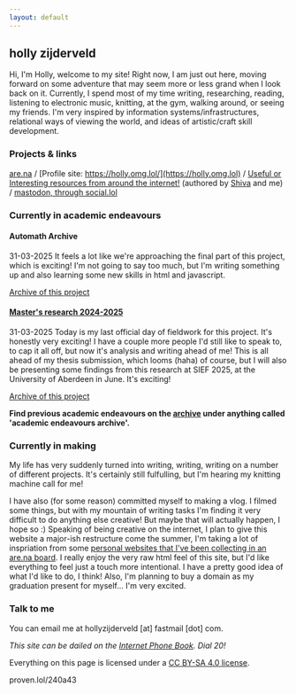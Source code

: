 ```yaml
---
layout: default
---
```


## holly zijderveld

Hi, I'm Holly, welcome to my site! Right now, I am just out here, moving forward on some adventure that may seem more or less grand when I look back on it. Currently, I spend most of my time writing, researching, reading, listening to electronic music, knitting, at the gym, walking around, or seeing my friends. I'm very inspired by information systems/infrastructures, relational ways of viewing the world, and ideas of artistic/craft skill development. 

### Projects & links
[are.na](https://www.are.na/holly-zijderveld/channels) / [Profile site: https://holly.omg.lol/](https://holly.omg.lol) / [Useful or Interesting resources from around the internet!](https://gl0bsec.github.io/fun_websites.html) (authored by [Shiva](https://gl0bsec.github.io/) and me) / [mastodon, through social.lol](https://social.lol/@holly)

### Currently in academic endeavours

#### Automath Archive
31-03-2025 It feels a lot like we're approaching the final part of this project, which is exciting! I'm not going to say too much, but I'm writing something up and also learning some new skills in html and javascript.

[Archive of this project](https://hollyz1jderveld.github.io/blog/pages/before_automath)

#### [Master's research 2024-2025](https://hollyz1jderveld.github.io/knitting-research)
31-03-2025 Today is my last official day of fieldwork for this project. It's honestly very exciting! I have a couple more people I'd still like to speak to, to cap it all off, but now it's analysis and writing ahead of me! This is all ahead of my thesis submission, which looms (haha) of course, but I will also be presenting some findings from this research at SIEF 2025, at the University of Aberdeen in June. It's exciting! 

[Archive of this project](https://hollyz1jderveld.github.io/blog/pages/before_masters)

**Find previous academic endeavours on the [archive](https://hollyz1jderveld.github.io/blog/contents) under anything called 'academic endeavours archive'.**

### Currently in making
My life has very suddenly turned into writing, writing, writing on a number of different projects. It's certainly still fulfulling, but I'm hearing my knitting machine call for me!

I have also (for some reason) committed myself to making a vlog. I filmed some things, but with my mountain of writing tasks I'm finding it very difficult to do anything else creative! But maybe that will actually happen, I hope so :) Speaking of being creative on the internet, I plan to give this website a major-ish restructure come the summer, I'm taking a lot of inspriation from some [personal websites that I've been collecting in an are.na board](https://www.are.na/holly-zijderveld/personal-websites-byf_bi5u8m0). I really enjoy the very raw html feel of this site, but I'd like everything to feel just a touch more intentional. I have a pretty good idea of what I'd like to do, I think! Also, I'm planning to buy a domain as my graduation present for myself... I'm very excited.

### Talk to me
You can email me at hollyzijderveld [at] fastmail [dot] com.

*This site can be dailed on the [Internet Phone Book](https://internetphonebook.net/#dial-a-site). Dial 20!*

Everything on this page is licensed under a [CC BY-SA 4.0 license](https://creativecommons.org/licenses/by-sa/4.0/). 

proven.lol/240a43
